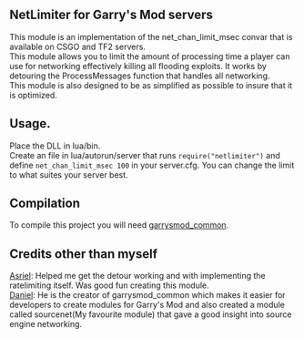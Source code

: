 ## NetLimiter for Garry's Mod servers

This module is an implementation of the net_chan_limit_msec convar that is available on CSGO and TF2 servers. <br>
This module allows you to limit the amount of processing time a player can use for networking effectively killing all flooding exploits. It works by detouring the ProcessMessages function that handles all networking.<br>
This module is also designed to be as simplified as possible to insure that it is optimized.

## Usage.

Place the DLL in lua/bin.<br>
Create an file in lua/autorun/server that runs ``require("netlimiter")`` and define ``net_chan_limit_msec 100`` in your server.cfg. You can change the limit to what suites your server best.

## Compilation
To compile this project you will need [garrysmod_common][1].


## Credits other than myself
[Asriel][2]: Helped me get the detour working and with implementing the ratelimiting itself. Was good fun creating this module. <br>
[Daniel][3]: He is the creator of garrysmod_common which makes it easier for developers to create modules for Garry's Mod and also created a module called sourcenet(My favourite module) that gave a good insight into source engine networking.
  
[1]: https://github.com/danielga/garrysmod_common
[2]: https://github.com/A5R13L
[3]: https://github.com/danielga

